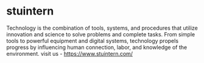 # stuintern
Technology is the combination of tools, systems, and procedures that utilize innovation and science to solve problems and complete tasks. From simple tools to powerful equipment and digital systems, technology propels progress by influencing human connection, labor, and knowledge of the environment. visit us - https://www.stuintern.com/
